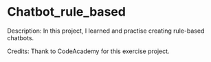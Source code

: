 # Chatbot_rule_based

Description: 
In this project, I learned and practise creating rule-based chatbots.

Credits: 
Thank to CodeAcademy for this exercise project. 
